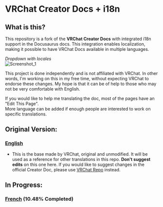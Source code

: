 # VRChat Creator Docs + i18n

## What is this?
This repository is a fork of the **VRChat Creator Docs** with integrated i18n support in the Docusaurus docs. This integration enables localization, making it possible to have VRChat Docs available in multiple languages.

*Dropdown with locales*  
![Screenshot_1](https://github.com/FairplexVR/creator-docs-i18n/assets/31825109/df0ad5fc-536e-428b-b95f-4f4d86e43a7c)  

This project is done independently and is not affiliated with VRChat. In other words, I'm working on this in my free time, without expecting VRChat to endorse these changes. My hope is that it can be of help to those who may not be very comfortable with English.

If you would like to help me translating the doc, most of the pages have an "Edit This Page".  
More language can be added if enough people are interested to work on specific translations.

## Original Version: 

### [English](https://fairplexvr.github.io/creator-docs-i18n/)
- This is the base made by VRChat, original and unmodified. It will be used as a reference for other translations in this repo. **Don't suggest edits** on this one here. If you would like to suggest changes in the official Creator Doc, please use [VRChat Repo](https://github.com/vrchat-community/creator-docs) instead.

## In Progress:
### [French](https://fairplexvr.github.io/creator-docs-i18n/fr/) (10.48% Completed)